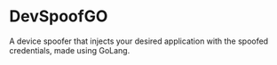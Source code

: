 # DevSpoofGO
A device spoofer that injects your desired application with the spoofed credentials, made using GoLang.
